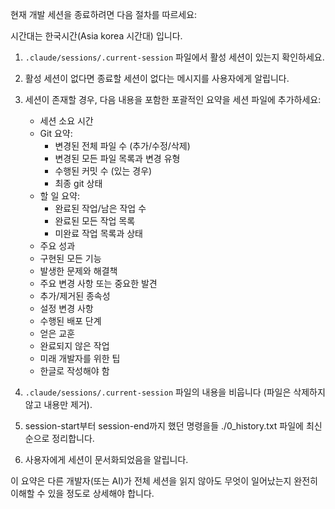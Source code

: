 현재 개발 세션을 종료하려면 다음 절차를 따르세요:

시간대는 한국시간(Asia korea 시간대) 입니다. 

1. `.claude/sessions/.current-session` 파일에서 활성 세션이 있는지 확인하세요.
2. 활성 세션이 없다면 종료할 세션이 없다는 메시지를 사용자에게 알립니다.
3. 세션이 존재할 경우, 다음 내용을 포함한 포괄적인 요약을 세션 파일에 추가하세요:
   - 세션 소요 시간
   - Git 요약:
     * 변경된 전체 파일 수 (추가/수정/삭제)
     * 변경된 모든 파일 목록과 변경 유형
     * 수행된 커밋 수 (있는 경우)
     * 최종 git 상태
   - 할 일 요약:
     * 완료된 작업/남은 작업 수
     * 완료된 모든 작업 목록
     * 미완료 작업 목록과 상태
   - 주요 성과
   - 구현된 모든 기능
   - 발생한 문제와 해결책
   - 주요 변경 사항 또는 중요한 발견
   - 추가/제거된 종속성
   - 설정 변경 사항
   - 수행된 배포 단계
   - 얻은 교훈
   - 완료되지 않은 작업
   - 미래 개발자를 위한 팁
   - 한글로 작성해야 함

4. `.claude/sessions/.current-session` 파일의 내용을 비웁니다 (파일은 삭제하지 않고 내용만 제거).
5. session-start부터 session-end까지 했던 명령을들 ./0_history.txt 파일에 최신순으로 정리합니다. 
6. 사용자에게 세션이 문서화되었음을 알립니다.

이 요약은 다른 개발자(또는 AI)가 전체 세션을 읽지 않아도 무엇이 일어났는지 완전히 이해할 수 있을 정도로 상세해야 합니다.
